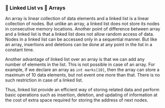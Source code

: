 ### :link: Linked List vs :bullettrain_front: Arrays

An array is linear collection of data elements and a linked list is a linear collection of nodes. But unlike an array, a linked list does not store its nodes in consecutive memory locations. Another point of difference between array and a linked list is that a linked list does not allow random access of data. Nodes in a linked list can be accessed only in a sequential manner. But like an array, insertions and deletions can be done at any point in the list in a constant time.

Another advantage of linked list over an array is that we can add any number of elements in the list. This is not possible in case of an array. For example, if we declare an array as `int marks[10]`, then the array can store a maximum of 10 data elements, but not event one more than that. There is no such restriction in case of a linked list.

Thus, linked list provide an efficient way of storing related data and perform basic operations such as insertion, deletion, and updating of information at the cost of extra space required for storing the address of next nodes.
